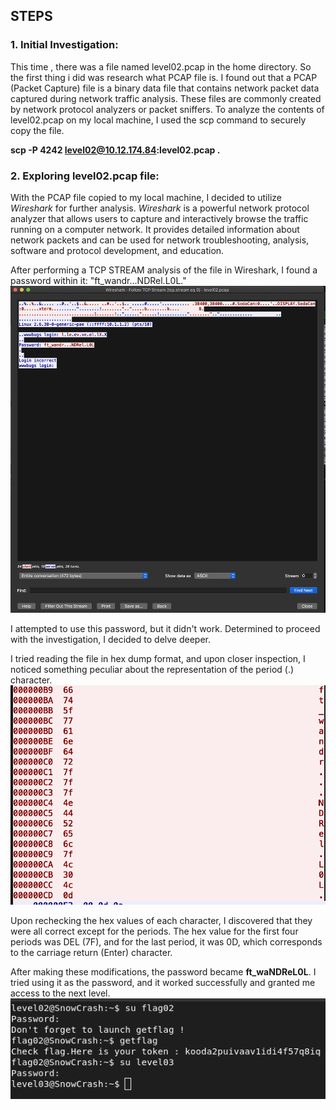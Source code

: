## STEPS

### 1. Initial Investigation:
This time , there was a file named level02.pcap in the home directory.
So the first thing i did was research what PCAP file is.
I found out that a PCAP (Packet Capture) file is a binary data file that contains network packet data captured during network traffic analysis. These files are commonly created by network protocol analyzers or packet sniffers.
To analyze the contents of level02.pcap on my local machine, I used the scp command to securely copy the file. 

**scp -P 4242 level02@10.12.174.84:level02.pcap .**

### 2. Exploring level02.pcap file:
With the PCAP file copied to my local machine, I decided to utilize *Wireshark* for further analysis. *Wireshark* is a powerful network protocol analyzer that allows users to capture and interactively browse the traffic running on a computer network. It provides detailed information about network packets and can be used for network troubleshooting, analysis, software and protocol development, and education.

After performing a TCP STREAM analysis of the file in Wireshark, I found a password within it: "ft_wandr...NDRel.L0L."
![alt text](wireshark.png)

I attempted to use this password, but it didn't work. Determined to proceed with the investigation, I decided to delve deeper.

I tried reading the file in hex dump format, and upon closer inspection, I noticed something peculiar about the representation of the period (.) character.
![alt text](hex-dump.png)

Upon rechecking the hex values of each character, I discovered that they were all correct except for the periods. The hex value for the first four periods was DEL (7F), and for the last period, it was 0D, which corresponds to the carriage return (Enter) character.

After making these modifications, the password became **ft_waNDReL0L**. I tried using it as the password, and it worked successfully and granted me access to the next level.
![alt text](level02.png)